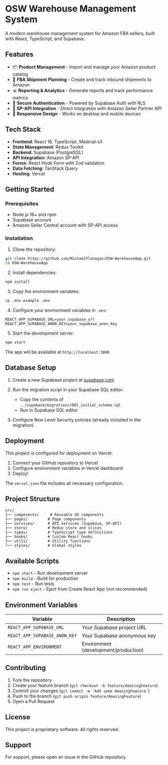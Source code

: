# OSW Warehouse Management System

A modern warehouse management system for Amazon FBA sellers, built with React, TypeScript, and Supabase.

## Features

- 📦 **Product Management** - Import and manage your Amazon product catalog
- 🚚 **FBA Shipment Planning** - Create and track inbound shipments to Amazon
- 📊 **Reporting & Analytics** - Generate reports and track performance metrics
- 🔐 **Secure Authentication** - Powered by Supabase Auth with RLS
- 🔄 **SP-API Integration** - Direct integration with Amazon Seller Partner API
- 📱 **Responsive Design** - Works on desktop and mobile devices

## Tech Stack

- **Frontend**: React 18, TypeScript, Material-UI
- **State Management**: Redux Toolkit
- **Backend**: Supabase (PostgreSQL)
- **API Integration**: Amazon SP-API
- **Forms**: React Hook Form with Zod validation
- **Data Fetching**: TanStack Query
- **Hosting**: Vercel

## Getting Started

### Prerequisites

- Node.js 16+ and npm
- Supabase account
- Amazon Seller Central account with SP-API access

### Installation

1. Clone the repository:
```bash
git clone https://github.com/MichaelFlanagan/OSW-WarehouseApp.git
cd OSW-WarehouseApp
```

2. Install dependencies:
```bash
npm install
```

3. Copy the environment variables:
```bash
cp .env.example .env
```

4. Configure your environment variables in `.env`:
```
REACT_APP_SUPABASE_URL=your_supabase_url
REACT_APP_SUPABASE_ANON_KEY=your_supabase_anon_key
```

5. Start the development server:
```bash
npm start
```

The app will be available at `http://localhost:3000`

## Database Setup

1. Create a new Supabase project at [supabase.com](https://supabase.com)

2. Run the migration script in your Supabase SQL editor:
   - Copy the contents of `../supabase/migrations/001_initial_schema.sql`
   - Run in Supabase SQL editor

3. Configure Row Level Security policies (already included in the migration)

## Deployment

This project is configured for deployment on Vercel:

1. Connect your GitHub repository to Vercel
2. Configure environment variables in Vercel dashboard
3. Deploy!

The `vercel.json` file includes all necessary configuration.

## Project Structure

```
src/
├── components/     # Reusable UI components
├── pages/         # Page components
├── services/      # API services (Supabase, SP-API)
├── store/         # Redux store and slices
├── types/         # TypeScript type definitions
├── hooks/         # Custom React hooks
├── utils/         # Utility functions
└── styles/        # Global styles
```

## Available Scripts

- `npm start` - Run development server
- `npm build` - Build for production
- `npm test` - Run tests
- `npm run eject` - Eject from Create React App (not recommended)

## Environment Variables

| Variable | Description |
|----------|-------------|
| `REACT_APP_SUPABASE_URL` | Your Supabase project URL |
| `REACT_APP_SUPABASE_ANON_KEY` | Your Supabase anonymous key |
| `REACT_APP_ENVIRONMENT` | Environment (development/production) |

## Contributing

1. Fork the repository
2. Create your feature branch (`git checkout -b feature/AmazingFeature`)
3. Commit your changes (`git commit -m 'Add some AmazingFeature'`)
4. Push to the branch (`git push origin feature/AmazingFeature`)
5. Open a Pull Request

## License

This project is proprietary software. All rights reserved.

## Support

For support, please open an issue in the GitHub repository.
